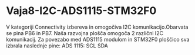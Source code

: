 # Vaja8-I2C-ADS1115-STM32F0

V kategoriji Connectivity izbereva in omogočiva I2C komunikacijo.Obarvata se pina PB6 in PB7. Naša razvojna plošča omogoča 2 različni I2C komunikacij.
Za povezabo med ADS1115 modulom in STM32F0 ploščico sva izbrala naslednje pine:
ADS 1115: SCL  SDA  
